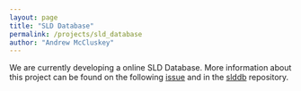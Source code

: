 ```yaml
---
layout: page
title: "SLD Database"
permalink: /projects/sld_database
author: "Andrew McCluskey"
---
```


We are currently developing a online SLD Database.
More information about this project can be found on the following [issue](https://github.com/reflectivity/edu_outreach/issues/2) and in the [slddb](https://github.com/reflectivity/slddb) repository.
